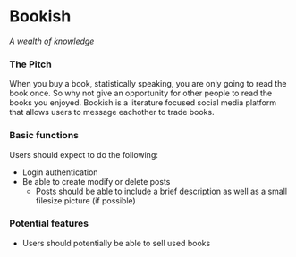 # Bookish
_A wealth of knowledge_

### The Pitch
When you buy a book, statistically speaking, you are only going to read the book once. So why not give an opportunity for other people to read the books you enjoyed. Bookish is a literature focused social media platform that allows users to message eachother to trade books. 

### Basic functions
Users should expect to do the following:
* Login authentication
* Be able to create modify or delete posts
  * Posts should be able to include a brief description as well as a small filesize picture (if possible)

### Potential features
* Users should potentially be able to sell used books
